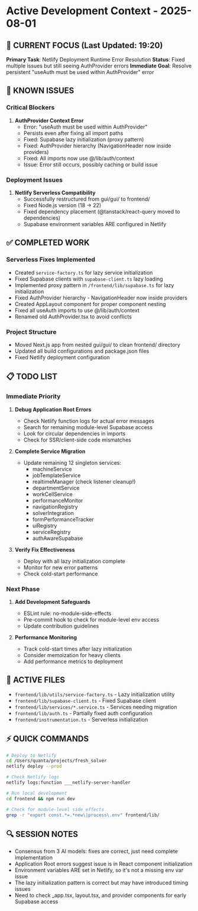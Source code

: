 # Active Development Context - 2025-08-01

## 🎯 CURRENT FOCUS (Last Updated: 19:20)
**Primary Task**: Netlify Deployment Runtime Error Resolution
**Status**: Fixed multiple issues but still seeing AuthProvider errors
**Immediate Goal**: Resolve persistent "useAuth must be used within AuthProvider" error

## 🚨 KNOWN ISSUES

### Critical Blockers
1. **AuthProvider Context Error**
   - Error: "useAuth must be used within AuthProvider"
   - Persists even after fixing all import paths
   - Fixed: Supabase lazy initialization (proxy pattern)
   - Fixed: AuthProvider hierarchy (NavigationHeader now inside providers)
   - Fixed: All imports now use @/lib/auth/context
   - Issue: Error still occurs, possibly caching or build issue

### Deployment Issues
1. **Netlify Serverless Compatibility**
   - Successfully restructured from gui/gui/ to frontend/
   - Fixed Node.js version (18 → 22)
   - Fixed dependency placement (@tanstack/react-query moved to dependencies)
   - Supabase environment variables ARE configured in Netlify

## ✅ COMPLETED WORK

### Serverless Fixes Implemented
- Created `service-factory.ts` for lazy service initialization
- Fixed Supabase clients with `supabase-client.ts` lazy loading
- Implemented proxy pattern in `/frontend/lib/supabase.ts` for lazy initialization
- Fixed AuthProvider hierarchy - NavigationHeader now inside providers
- Created AppLayout component for proper component nesting
- Fixed all useAuth imports to use @/lib/auth/context
- Renamed old AuthProvider.tsx to avoid conflicts

### Project Structure
- Moved Next.js app from nested gui/gui/ to clean frontend/ directory
- Updated all build configurations and package.json files
- Fixed Netlify deployment configuration

## 📋 TODO LIST

### Immediate Priority
1. **Debug Application Root Errors**
   - Check Netlify function logs for actual error messages
   - Search for remaining module-level Supabase access
   - Look for circular dependencies in imports
   - Check for SSR/client-side code mismatches

2. **Complete Service Migration**
   - Update remaining 12 singleton services:
     * machineService
     * jobTemplateService
     * realtimeManager (check listener cleanup!)
     * departmentService
     * workCellService
     * performanceMonitor
     * navigationRegistry
     * solverIntegration
     * formPerformanceTracker
     * uiRegistry
     * serviceRegistry
     * authAwareSupabase

3. **Verify Fix Effectiveness**
   - Deploy with all lazy initialization complete
   - Monitor for new error patterns
   - Check cold-start performance

### Next Phase
1. **Add Development Safeguards**
   - ESLint rule: no-module-side-effects
   - Pre-commit hook to check for module-level env access
   - Update contribution guidelines

2. **Performance Monitoring**
   - Track cold-start times after lazy initialization
   - Consider memoization for heavy clients
   - Add performance metrics to deployment

## 🔧 ACTIVE FILES
- `frontend/lib/utils/service-factory.ts` - Lazy initialization utility
- `frontend/lib/supabase-client.ts` - Fixed Supabase client
- `frontend/lib/services/*.service.ts` - Services needing migration
- `frontend/lib/auth.ts` - Partially fixed auth configuration
- `frontend/instrumentation.ts` - Serverless initialization

## ⚡ QUICK COMMANDS
```bash
# Deploy to Netlify
cd /Users/quanta/projects/fresh_solver
netlify deploy --prod

# Check Netlify logs
netlify logs:function ___netlify-server-handler

# Run local development
cd frontend && npm run dev

# Check for module-level side effects
grep -r "export const.*=.*new\|process\.env" frontend/lib/
```

## 🔍 SESSION NOTES
- Consensus from 3 AI models: fixes are correct, just need complete implementation
- Application Root errors suggest issue is in React component initialization
- Environment variables ARE set in Netlify, so it's not a missing env var issue
- The lazy initialization pattern is correct but may have introduced timing issues
- Need to check _app.tsx, layout.tsx, and provider components for early Supabase access
